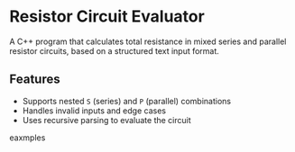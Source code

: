 
# Resistor Circuit Evaluator

A C++ program that calculates total resistance in mixed series and parallel resistor circuits, based on a structured text input format.

## Features
- Supports nested `S` (series) and `P` (parallel) combinations
- Handles invalid inputs and edge cases
- Uses recursive parsing to evaluate the circuit

eaxmples
